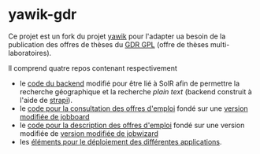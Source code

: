 # yawik-gdr

Ce projet est un fork du projet [yawik](https://gitlab.com/yawik/) pour l'adapter ua besoin de la publication des offres de thèses du [GDR GPL](https://gdr-gpl.cnrs.fr/) (offre de thèses multi-laboratoires).

Il comprend quatre repos contenant respectivement 
- le [code du backend](https://github.com/yawik-gdr/backend) modifié pour être lié à SolR afin de permettre la recherche géographique et la recherche *plain text* (backend construit à l'aide de [strapi](https://strapi.io/)). 
- le [code pour la consultation des offres d'emploi](https://github.com/yawik-gdr/jobwizard) fondé sur une [version modifiée de jobboard](https://gitlab.com/yawik/jobboard)
- le [code pour la description des offres d'emploi](https://github.com/yawik-gdr/jobboard)  fondé sur une version modifiée de [version modifiée de jobwizard](https://gitlab.com/yawik/jobwizard)
- les [éléments pour le déploiement des différentes applications](https://github.com/yawik-gdr/solrConfigAndDeployment).